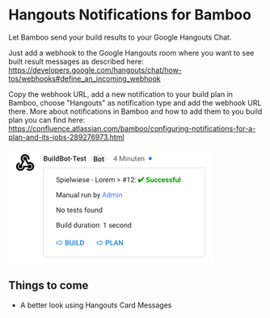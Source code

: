 # Hangouts Notifications for Bamboo

Let Bamboo send your build results to your Google Hangouts Chat.

Just add a webhook to the Google Hangouts room where you want to see built result messages as described here:
https://developers.google.com/hangouts/chat/how-tos/webhooks#define_an_incoming_webhook

Copy the webhook URL, add a new notification to your build plan in Bamboo, choose "Hangouts" as notification type and add the webhook URL there. More about notifications in Bamboo and how to add them to you build plan you can find here: https://confluence.atlassian.com/bamboo/configuring-notifications-for-a-plan-and-its-jobs-289276973.html

![Bamboo Notification in Hangouts Chat](src/main/resources/images/screenshot-1-1-0.png)

## Things to come

* A better look using Hangouts Card Messages
